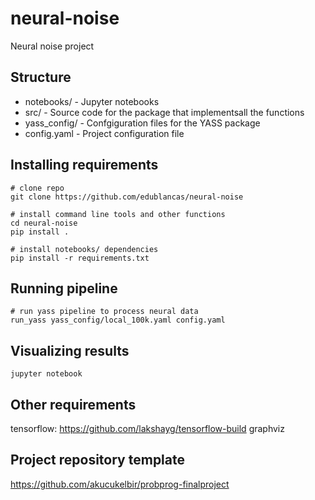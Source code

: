 # neural-noise

Neural noise project

## Structure

* notebooks/ - Jupyter notebooks
* src/ - Source code for the package that implementsall the functions
* yass_config/ - Confgiguration files for the YASS package
* config.yaml - Project configuration file

## Installing requirements

```shell
# clone repo
git clone https://github.com/edublancas/neural-noise

# install command line tools and other functions
cd neural-noise
pip install .

# install notebooks/ dependencies
pip install -r requirements.txt
```

## Running pipeline

```shell
# run yass pipeline to process neural data
run_yass yass_config/local_100k.yaml config.yaml
```


## Visualizing results

```shell
jupyter notebook
```


## Other requirements

tensorflow: https://github.com/lakshayg/tensorflow-build
graphviz

## Project repository template

https://github.com/akucukelbir/probprog-finalproject
